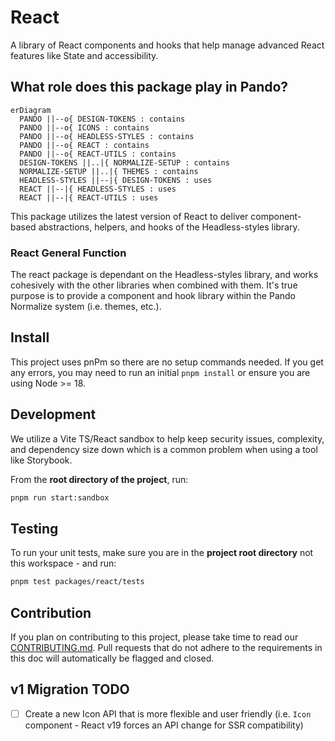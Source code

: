 # React

A library of React components and hooks that help manage advanced React features like State and accessibility.

## What role does this package play in Pando?

```mermaid
erDiagram
  PANDO ||--o{ DESIGN-TOKENS : contains
  PANDO ||--o{ ICONS : contains
  PANDO ||--o{ HEADLESS-STYLES : contains
  PANDO ||--o{ REACT : contains
  PANDO ||--o{ REACT-UTILS : contains
  DESIGN-TOKENS ||..|{ NORMALIZE-SETUP : contains
  NORMALIZE-SETUP ||..|{ THEMES : contains
  HEADLESS-STYLES ||--|{ DESIGN-TOKENS : uses
  REACT ||--|{ HEADLESS-STYLES : uses
  REACT ||--|{ REACT-UTILS : uses
```

This package utilizes the latest version of React to deliver component-based abstractions, helpers, and hooks of the Headless-styles library.

### React General Function

The react package is dependant on the Headless-styles library, and works cohesively with the other libraries when combined with them. It's true purpose is to provide a component and hook library within the Pando Normalize system (i.e. themes, etc.).

## Install

This project uses pnPm so there are no setup commands needed. If you get any errors, you may need to run an initial `pnpm install` or ensure you are using Node >= 18.

## Development

We utilize a Vite TS/React sandbox to help keep security issues, complexity, and dependency size down which is a common problem when using a tool like Storybook.

From the **root directory of the project**, run:

```bash
pnpm run start:sandbox
```

## Testing

To run your unit tests, make sure you are in the **project root directory** not this workspace - and run:

```bash
pnpm test packages/react/tests
```

## Contribution

If you plan on contributing to this project, please take time to read our [CONTRIBUTING.md](https://github.com/pluralsight/pando/blob/main/CONTRIBUTING.md). Pull requests that do not adhere to the requirements in this doc will automatically be flagged and closed.

## v1 Migration TODO

- [ ] Create a new Icon API that is more flexible and user friendly (i.e. `Icon` component - React v19 forces an API change for SSR compatibility)
